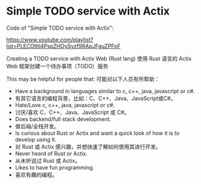 # Simple TODO service with Actix

Code of "Simple TODO service with Actix":

https://www.youtube.com/playlist?list=PLECOtlti4PspZHOySyzf9RApJFguZPFoF

Creating a TODO service with Actix Web (Rust lang)
使用 Rust 语言的 Actix Web 框架创建一个待办事项（TODO）服务

This may be helpful for people that:
可能对以下人员有所帮助：
* Have a background in languages similar to c, c++, java, javascript or c#.
* 有其它语言的编程背景，比如：C、C++、Java、JavaScript或C#。
* Hate/Love c, c++, java, javascript or c#.
* 讨厌/喜欢 C、C++、Java、JavaScript 或 C#。
* Does backend/full stack development.
* 做后端/全栈开发。
* Is curious about Rust or Actix and want a quick look of how it is to develop using it.
* 对 Rust 或 Actix 感兴趣，并想快速了解如何使用其进行开发。
* Never heard of Rust or Actix.
* 从未听说过 Rust 或  Actix。
* Likes to have fun programming.
* 喜欢有趣的编程。